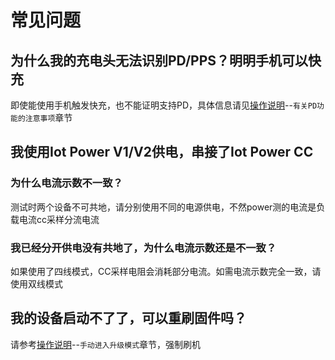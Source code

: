 # 常见问题

## 为什么我的充电头无法识别PD/PPS？明明手机可以快充

即使能使用手机触发快充，也不能证明支持PD，具体信息请见[操作说明](usage.md)--`有关PD功能的注意事项`章节

## 我使用**Iot Power V1/V2**供电，串接了**Iot Power CC**

### 为什么电流示数不一致？

测试时两个设备不可共地，请分别使用不同的电源供电，不然power测的电流是负载电流cc采样分流电流

### 我已经分开供电没有共地了，为什么电流示数还是不一致？

如果使用了四线模式，CC采样电阻会消耗部分电流。如需电流示数完全一致，请使用双线模式

## 我的设备启动不了了，可以重刷固件吗？

请参考[操作说明](usage.md)--`手动进入升级模式`章节，强制刷机
